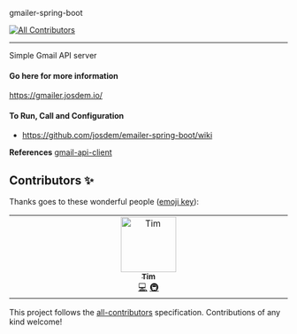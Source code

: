 gmailer-spring-boot
<!-- ALL-CONTRIBUTORS-BADGE:START - Do not remove or modify this section -->
[![All Contributors](https://img.shields.io/badge/all_contributors-1-orange.svg?style=flat-square)](#contributors-)
<!-- ALL-CONTRIBUTORS-BADGE:END -->
----------------------------------------------
Simple Gmail API server

#### Go here for more information

https://gmailer.josdem.io/

#### To Run, Call and Configuration

* https://github.com/josdem/emailer-spring-boot/wiki

**References**
[gmail-api-client](https://github.com/josdem/gmail-api-client)



## Contributors ✨

Thanks goes to these wonderful people ([emoji key](https://allcontributors.org/docs/en/emoji-key)):

<!-- ALL-CONTRIBUTORS-LIST:START - Do not remove or modify this section -->
<!-- prettier-ignore-start -->
<!-- markdownlint-disable -->
<table>
  <tbody>
    <tr>
      <td align="center" valign="top" width="14.28%"><a href="https://github.com/TimothyMwangi101"><img src="https://avatars.githubusercontent.com/u/134459817?v=4?s=100" width="100px;" alt="Tim"/><br /><sub><b>Tim</b></sub></a><br /><a href="https://github.com/josdem/gmailer-spring-boot/commits?author=TimothyMwangi101" title="Code">💻</a> <a href="#infra-TimothyMwangi101" title="Infrastructure (Hosting, Build-Tools, etc)">🚇</a></td>
    </tr>
  </tbody>
</table>

<!-- markdownlint-restore -->
<!-- prettier-ignore-end -->

<!-- ALL-CONTRIBUTORS-LIST:END -->

This project follows the [all-contributors](https://github.com/all-contributors/all-contributors) specification. Contributions of any kind welcome!